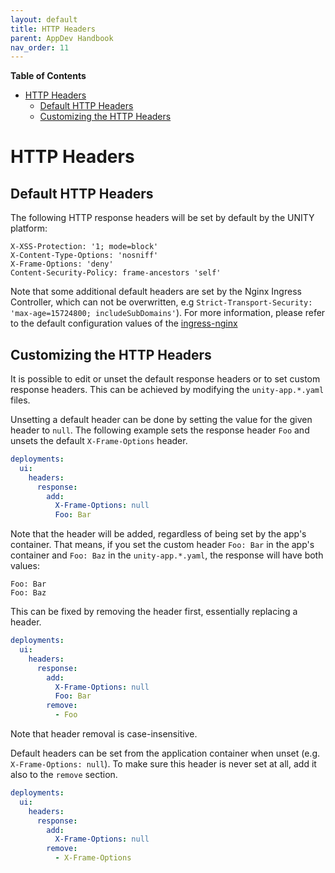 ```yaml
---
layout: default
title: HTTP Headers
parent: AppDev Handbook
nav_order: 11
---
```


**Table of Contents**

<!-- START doctoc generated TOC please keep comment here to allow auto update -->
<!-- DON'T EDIT THIS SECTION, INSTEAD RE-RUN doctoc TO UPDATE -->

- [HTTP Headers](#http-headers)
  - [Default HTTP Headers](#default-http-headers)
  - [Customizing the HTTP Headers](#customizing-the-http-headers)

<!-- END doctoc generated TOC please keep comment here to allow auto update -->

# HTTP Headers

## Default HTTP Headers

The following HTTP response headers will be set by default by the UNITY platform:

```
X-XSS-Protection: '1; mode=block'
X-Content-Type-Options: 'nosniff'
X-Frame-Options: 'deny'
Content-Security-Policy: frame-ancestors 'self'
```

Note that some additional default headers are set by the Nginx Ingress Controller, which can not be overwritten, e.g
`Strict-Transport-Security: 'max-age=15724800; includeSubDomains'`). For more information, please
refer to the default configuration values of the
[ingress-nginx](https://kubernetes.github.io/ingress-nginx/user-guide/nginx-configuration/configmap/#configuration-options)

## Customizing the HTTP Headers

It is possible to edit or unset the default response headers or to set custom response headers.
This can be achieved by modifying the `unity-app.*.yaml` files.

Unsetting a default header can be done by setting the value for the given header to `null`.
The following example sets the response header `Foo` and unsets the default `X-Frame-Options` header.

```yaml
deployments:
  ui:
    headers:
      response:
        add:
          X-Frame-Options: null
          Foo: Bar
```

Note that the header will be added, regardless of being set by the app's container.
That means, if you set the custom header `Foo: Bar` in the app's container and
`Foo: Baz` in the `unity-app.*.yaml`, the response will have both values:

```
Foo: Bar
Foo: Baz
```

This can be fixed by removing the header first, essentially replacing a header.

```yaml
deployments:
  ui:
    headers:
      response:
        add:
          X-Frame-Options: null
          Foo: Bar
        remove:
          - Foo
```

Note that header removal is case-insensitive.

Default headers can be set from the application container when unset (e.g. `X-Frame-Options: null`).
To make sure this header is never set at all, add it also to the `remove` section.

```yaml
deployments:
  ui:
    headers:
      response:
        add:
          X-Frame-Options: null
        remove:
          - X-Frame-Options
```
